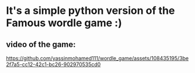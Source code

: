 <h1>It's a simple python version of the Famous wordle game :)</h1>


<h2>video of the game:</h2>






https://github.com/yassinmohamed111/wordle_game/assets/108435195/3be2f7a5-cc12-42c1-bc26-902970535cd0


